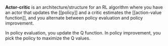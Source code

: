 **Actor-critic** is an architecture/structure for an RL algorithm where you have an actor that updates the [[policy]] and a critic estimates the [[action-value function]], and you alternate between policy evaluation and policy improvement. 

In policy evaluation, you update the Q function. In policy improvement, you pick the policy to maximize the Q values.